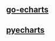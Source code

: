 ## [go-echarts](https://go-echarts.github.io/go-echarts/)
## [pyecharts](http://pyecharts.org/#/zh-cn/)